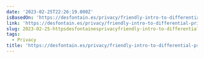 ```yaml
---
date: '2023-02-25T22:26:19.000Z'
isBasedOn: 'https://desfontain.es/privacy/friendly-intro-to-differential-privacy.html'
link: 'https://desfontain.es/privacy/friendly-intro-to-differential-privacy.html'
slug: 2023-02-25-httpsdesfontainesprivacyfriendly-intro-to-differential-privacyhtml
tags:
  - Privacy
title: 'https://desfontain.es/privacy/friendly-intro-to-differential-privacy.html'
---
```



